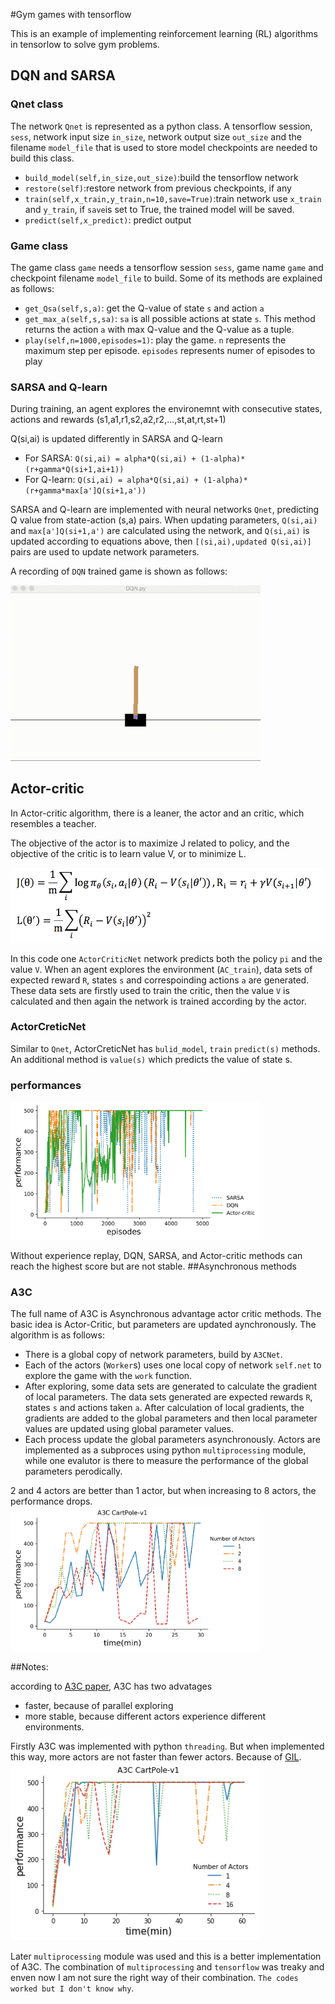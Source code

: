 #Gym games with tensorflow

This is an example of implementing reinforcement learning (RL) algorithms in tensorlow to solve gym problems.

## DQN and SARSA
### Qnet class
The network ``Qnet`` is represented as a python class. A tensorflow session, `sess`, network input size `in_size`, network output size `out_size` and the filename `model_file` that is used to store model checkpoints are needed to build this class.
 
 + `build_model(self,in_size,out_size)`:build the tensorflow network
 + `restore(self)`:restore network from previous checkpoints, if any
 + `train(self,x_train,y_train,n=10,save=True)`:train network use `x_train` and `y_train`, if `save`is set to True, the trained model will be saved.
 + `predict(self,x_predict)`: predict output

### Game class
 The game class `game` needs a tensorflow session `sess`, game name `game` and checkpoint filename `model_file` to build. Some of its methods are explained as follows:
 
 + `get_Qsa(self,s,a)`: get the Q-value of state `s` and action `a`
 + `get_max_a(self,s,sa)`: `sa` is all possible actions at state `s`. This method returns the action `a` with max Q-value and the Q-value as a tuple.
 + `play(self,n=1000,episodes=1)`: play the game. `n` represents the maximum step per episode. `episodes` represents numer of episodes to play 


### SARSA and Q-learn
During training, an agent explores the environemnt with consecutive states, actions and rewards (s1,a1,r1,s2,a2,r2,...,st,at,rt,st+1)

Q(si,ai) is updated differently in SARSA and Q-learn

+ For SARSA: `Q(si,ai) = alpha*Q(si,ai) + (1-alpha)*(r+gamma*Q(si+1,ai+1))`
+ For Q-learn: `Q(si,ai) = alpha*Q(si,ai) + (1-alpha)*(r+gamma*max[a']Q(si+1,a'))`

SARSA and Q-learn are implemented with neural networks `Qnet`, predicting Q value from state-action (s,a) pairs. When updating parameters, `Q(si,ai)` and `max[a']Q(si+1,a')` are calculated using the network, and `Q(si,ai)` is updated according to equations above, then `[(si,ai),updated Q(si,ai)]` pairs are used to update network parameters.

A recording of `DQN` trained game is shown as follows:

<img src="images/DQN.gif" width="400px">

## Actor-critic

In Actor-critic algorithm, there is a leaner, the actor and an critic, which resembles a teacher. 

The objective of the actor is to maximize J related to policy, and the objective of the critic is to learn value V, or to minimize L. 

<img src="images/actor_critic_formula.png" height="120">

In this code one `ActorCriticNet` network predicts both the policy `pi` and the value `V`. When an agent explores the environment (`AC_train`), data sets of expected reward `R`, states `s` and correspoinding actions `a` are generated. These data sets are firstly used to train the critic, then the value `V` is calculated and then again the network is trained according by the actor.
### ActorCreticNet
Similar to `Qnet`, ActorCreticNet has `bulid_model`, `train` `predict(s)` methods. An additional method is `value(s)` which predicts the value of state s.

### performances
<img src="images/performance_sarasa_dqn_ac.png" width="400">

Without experience replay, DQN, SARSA, and Actor-critic methods can reach the highest score but are not stable.
##Asynchronous methods

### A3C
The full name of A3C is Asynchronous advantage actor critic methods. The basic idea is Actor-Critic, but parameters are updated aynchronously. The algorithm is as follows:

+ There is a global copy of network parameters, build by `A3CNet`. 
+ Each of the actors (`Worker`s) uses one local copy of network `self.net` to explore the game with the `work` function.
+ After exploring, some data sets are generated to calculate the gradient of local parameters. The data sets generated are expected rewards `R`, states `s` and actions taken `a`. After calculation of local gradients, the gradients are added to the global parameters and then local parameter values are updated using global parameter values.
+ Each process update the global parameters asynchronously. Actors are implemented as a subproces using python `multiprocessing` module, while one evalutor is there to measure the performance of the global parameters perodically. 

2 and 4 actors are better than 1 actor, but when increasing to 8 actors, the performance drops.
<img src="images/A3C_performance.png" width="400px">

##Notes:

according to [A3C paper](https://arxiv.org/abs/1602.01783), A3C has two advatages

+ faster, because of parallel exploring 
+ more stable, because different actors experience different environments.


Firstly A3C was implemented with python `threading`. But when implemented this way, more actors are not faster than fewer actors. Because of  [GIL](https://medium.com/@yaoyaowd/python-%E4%BD%A0%E6%80%8E%E4%B9%88%E9%82%A3%E4%B9%88%E6%85%A2-%E7%9C%8B%E7%9C%8B%E5%B9%B6%E8%A1%8C%E5%92%8C%E5%B9%B6%E5%8F%91-6a97c4828d64 "Python GIL"). 
<img src="images/performance_A3C_threading.png" width="400">

Later `multiprocessing` module was used and this is a better implementation of A3C. The combination of `multiprocessing` and `tensorflow` was treaky and enven now I am not sure the right way of their combination. `The codes worked but I don't know why`.

